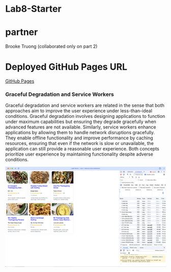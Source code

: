 # Lab8-Starter

# partner
Brooke Truong (collaborated only on part 2)

# Deployed GitHub Pages URL
[GitHub Pages](https://eshathakur.github.io/Lab8-Starter/)

### Graceful Degradation and Service Workers

Graceful degradation and service workers are related in the sense that both approaches aim to improve the user experience under less-than-ideal conditions. Graceful degradation involves designing applications to function under maximum capabilities but ensuring they degrade gracefully when advanced features are not available. Similarly, service workers enhance applications by allowing them to handle network disruptions gracefully. They enable offline functionality and improve performance by caching resources, ensuring that even if the network is slow or unavailable, the application can still provide a reasonable user experience. Both concepts prioritize user experience by maintaining functionality despite adverse conditions.

![pwa.png](pwa.png)